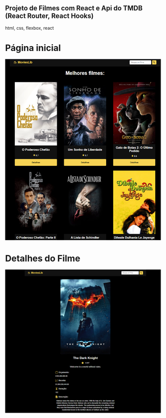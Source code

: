 ﻿# <h2> Projeto de Filmes com React e Api do TMDB (React Router, React Hooks) </h2>
 
 
 html, css, flexbox, react
 
 # Página inicial
 <img src="https://raw.githubusercontent.com/dieegobs/Projeto_Filmes_Api/main/src/assets/imagem-1.png"/>
  
 # Detalhes do Filme
 <img src="https://raw.githubusercontent.com/dieegobs/Projeto_Filmes_Api/main/src/assets/imagem-2.png"/>
